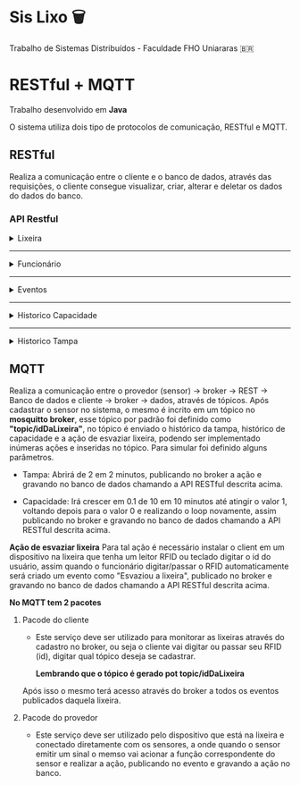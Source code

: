 # Sis Lixo 🗑
Trabalho de Sistemas Distribuídos - Faculdade FHO Uniararas 🇧🇷

# RESTful + MQTT
Trabalho desenvolvido em **Java**

O sistema utiliza dois tipo de protocolos de comunicação, RESTful e MQTT.

## RESTful
Realiza a comunicação entre o cliente e o banco de dados, através das requisições, o cliente consegue visualizar, criar, alterar e deletar os dados do dados do banco.

### API Restful
<details>
  <summary>Lixeira</summary>

- **GET**

  * Todas: `http://localhost:8080/restful/webresources/lixeira`
  * Por tipo: `http://localhost:8080/restful/webresources/lixeira?tipo=tipoDaLixeira`
  * Por id: `http://localhost:8080/restful/webresources/lixeira/detail/idDaLixeira`

- **POST**

  * Criar: `http://localhost:8080/restful/webresources/lixeira`
    ```
    Body: {
      "id": Integer,
      "lat": Double,
      "lng": Double,
      "tipo": String,
      "ambiente": String
    }
  
- **PUT**

  * Editar: `http://localhost:8080/restful/webresources/lixeira`
    ```
    Body: {
      "id": Integer,
      "lat": Double,
      "lng": Double,
      "tipo": String,
      "ambiente": String
    }
  
- **DELETE**

  Deletar: `http://localhost:8080/restful/webresources/lixeira/idDaLixeira`
</details>

---

<details>
  <summary>Funcionário</summary>

  - **GET**

    * Todos: `http://localhost:8080/restful/webresources/funcionario`
    * Por id: `http://localhost:8080/restful/webresources/funcionario/detail/idDoFuncionario`

  - **POST**

    * Criar: `http://localhost:8080/restful/webresources/funcionario`
      ```
      Body: {
        "id": Integer,
        "nome": String
      }

  - **PUT**

    * Editar: `http://localhost:8080/restful/webresources/funcionario`
      ```
      Body: {
        "id": Integer,
        "nome": String
      }

  - **DELETE**
  
    * Deletar: `http://localhost:8080/restful/webresources/funcionario/idDoFuncionario`
</details>
 
 ---

<details>
  <summary>Eventos</summary>

  - **GET**
    * Todas: `http://localhost:8080/restful/webresources/evento`

      **Formato da data**: yyyy-MM-dd
    * Por data: `http://localhost:8080/restful/webresources/evento/data`
    * Por periódo: `http://localhost:8080/restful/webresources/evento/dataInicial/dataFinal`

  - **POST**
    * Criar: `http://localhost:8080/restful/webresources/evento`
      ```
      Body: {
        "id_lixeira": Integer,
        "id_usuario": Integer,
        "descricao": String
      }

  - **PUT**
    * Editar: `http://localhost:8080/restful/webresources/evento`
      ```
      Body: {
        "id_evento": Integer,
        "id_lixeira": Integer,
        "id_usuario": Integer,
        "descricao": String
      }

  - **DELETE**
    * Deletar: `http://localhost:8080/restful/webresources/evento/idDoEvento`
</details>

  ---
  
<details>
<summary>Historico Capacidade</summary>

  - **GET**
    * Todas: `http://localhost:8080/restful/webresources/historicoCapacidade`

      **Formato da data**: yyyy-MM-dd
    * Por data: `http://localhost:8080/restful/webresources/historicoCapacidade/data`
    * Por periódo: `http://localhost:8080/restful/webresources/historicoCapacidade/dataInicial/dataFinal`

  - **POST**
    * Criar: `http://localhost:8080/restful/webresources/historicoCapacidade`
      ```
      Body: {
        "id_lixeira": Number,
        "capacidade": Double,
      }

  - **PUT**
    * Editar: `http://localhost:8080/restful/webresources/historicoCapacidade`
      ```
      Body: {
        "id_historico_capacidade": Number,
        "id_lixeira": Number,
        "capacidade": Double,
      }

  - **DELETE**
    * Deletar: `http://localhost:8080/restful/webresources/historicoCapacidade/idDoHistorico`
</details>

  ---
  
<details>
<summary>Historico Tampa</summary>

  - **GET**
    * Todas: `http://localhost:8080/restful/webresources/historicoTampa`

      **Formato da data**: yyyy-MM-dd
    * Por data: `http://localhost:8080/restful/webresources/historicoTampa/data`
    * Por periódo: `http://localhost:8080/restful/webresources/historicoTampa/dataInicial/dataFinal`

  - **POST**
    * Criar: `http://localhost:8080/restful/webresources/historicoTampa`
      ```
      Body: {
        "id_lixeira": Number,
        "valor": Boolean,
      }

  - **PUT**
    * Editar: `http://localhost:8080/restful/webresources/historicoTampa`
      ```
      Body: {
        "id_historico_tampa": Number,
        "id_lixeira": Number,
        "valor": Boolean,
      }

  - **DELETE**
    * Deletar: `http://localhost:8080/restful/webresources/historicoTampa/idDoHistorico`
</details>

## MQTT
Realiza a comunicação entre o provedor (sensor) -> broker -> REST -> Banco de dados e cliente -> broker -> dados, através de tópicos.
Após cadastrar o sensor no sistema, o mesmo é incrito em um tópico no  **mosquitto broker**, esse tópico por padrão foi definido como **"topic/idDaLixeira"**, no tópico é enviado o histórico da tampa, histórico de capacidade e a ação de esvaziar lixeira, podendo ser implementado inúmeras ações e inseridas no tópico. Para simular foi definido alguns parâmetros.
- Tampa:  Abrirá de 2 em 2 minutos, publicando no broker a ação e gravando no banco de dados chamando a API RESTful descrita acima.

- Capacidade: Irá crescer em 0.1 de 10 em 10 minutos até atingir o valor 1, voltando depois para o valor 0 e realizando o loop novamente, assim publicando no broker e gravando no banco de dados chamando a API RESTful descrita acima.

**Ação de esvaziar lixeira**
Para tal ação é necessário instalar o client em um dispositivo na lixeira que tenha um leitor RFID ou teclado digitar o id do usuário, assim quando o funcionário digitar/passar o RFID automaticamente será criado um evento como "Esvaziou a lixeira", publicado no broker e gravando no banco de dados chamando a API RESTful descrita acima.

**No MQTT tem 2 pacotes**

1. Pacode do cliente
  
    - Este serviço deve ser utilizado para monitorar as lixeiras através do cadastro no broker, ou seja o cliente vai digitar ou passar seu RFID (id), digitar qual tópico deseja se cadastrar.
    
      **Lembrando que o tópico é gerado pot topic/idDaLixeira**

    Após isso o mesmo terá acesso através do broker a todos os eventos publicados daquela lixeira.


2. Pacode do provedor

    - Este serviço deve ser utilizado pelo dispositivo que está na lixeira e conectado diretamente com os sensores, a onde quando o sensor emitir um sinal o memso vai acionar a função correspondente do sensor e realizar a ação, publicando no evento e gravando a ação no banco.
